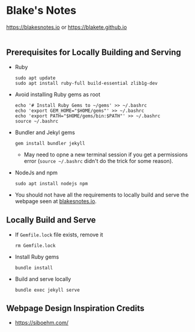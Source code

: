 # Blake's Notes

https://blakesnotes.io or https://blakete.github.io
<br><br>

## Prerequisites for Locally Building and Serving

*  Ruby

    ```console
    sudo apt update
    sudo apt install ruby-full build-essential zlib1g-dev
    ```

* Avoid installing Ruby gems as root

    ```console
    echo '# Install Ruby Gems to ~/gems' >> ~/.bashrc
    echo 'export GEM_HOME="$HOME/gems"' >> ~/.bashrc
    echo 'export PATH="$HOME/gems/bin:$PATH"' >> ~/.bashrc
    source ~/.bashrc
    ```

* Bundler and Jekyl gems

    ```console
    gem install bundler jekyll
    ```

    * May need to opne a new terminal session if you get a permissions error (`source ~/.bashrc` didn't do the trick for some reason). 

* NodeJs and npm

    ```console
    sudo apt install nodejs npm
    ```

* You should not have all the requirements to locally build and serve the webpage seen at [blakesnotes.io](https://blakesnotes.io).

## Locally Build and Serve

* If `Gemfile.lock` file exists, remove it

    ```console
    rm Gemfile.lock 
    ```

* Install Ruby gems

    ```console
    bundle install
    ```

* Build and serve locally

    ```console
    bundle exec jekyll serve
    ```

## Webpage Design Inspiration Credits

- https://siboehm.com/
